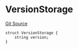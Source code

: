 # VersionStorage
[Git Source](https://github.com/thrackle-io/forte-rules-engine/blob/ca6c5450e5e6a46aa53ada940ee13a6c9dcc6be8/src/protocol/diamond/VersionFacetLib.sol)


```solidity
struct VersionStorage {
    string version;
}
```

